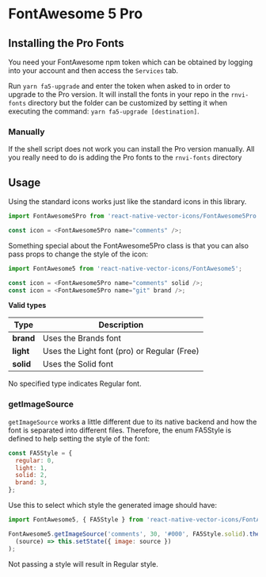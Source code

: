 # FontAwesome 5 Pro

## Installing the Pro Fonts

You need your FontAwesome npm token which can be obtained by logging into your
account and then access the `Services` tab.

Run `yarn fa5-upgrade` and enter the token
when asked to in order to upgrade to the Pro version. It will install the fonts
in your repo in the `rnvi-fonts` directory but the folder can be customized by
setting it when executing the command: `yarn fa5-upgrade [destination]`.

### Manually

If the shell script does not work you can install the Pro version manually.
All you really need to do is adding the Pro fonts to the `rnvi-fonts` directory

## Usage

Using the standard icons works just like the standard icons in this library.

```javascript
import FontAwesome5Pro from 'react-native-vector-icons/FontAwesome5Pro';

const icon = <FontAwesome5Pro name="comments" />;
```

Something special about the FontAwesome5Pro class is that you can also pass props
to change the style of the icon:

```javascript
import FontAwesome5 from 'react-native-vector-icons/FontAwesome5';

const icon = <FontAwesome5Pro name="comments" solid />;
const icon = <FontAwesome5Pro name="git" brand />;
```

**Valid types**

| Type      | Description                                 |
| --------- | ------------------------------------------- |
| **brand** | Uses the Brands font                        |
| **light** | Uses the Light font (pro) or Regular (Free) |
| **solid** | Uses the Solid font                         |

No specified type indicates Regular font.

### getImageSource

`getImageSource` works a little different due to its native backend and how
the font is separated into different files. Therefore, the enum FA5Style is
defined to help setting the style of the font:

```javascript
const FA5Style = {
  regular: 0,
  light: 1,
  solid: 2,
  brand: 3,
};
```

Use this to select which style the generated image should have:

```javascript
import FontAwesome5, { FA5Style } from 'react-native-vector-icons/FontAwesome5';

FontAwesome5.getImageSource('comments', 30, '#000', FA5Style.solid).then(
  (source) => this.setState({ image: source })
);
```

Not passing a style will result in Regular style.
